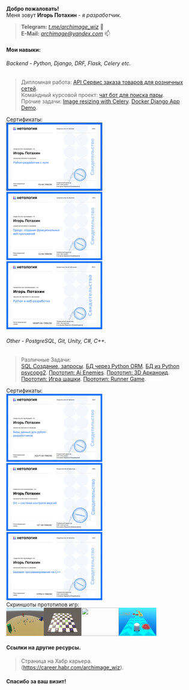 
<strong>Добро пожаловать!</strong><br>
Меня зовут <b>Игорь Потахин</b> - <em>я разработчик.</em>
> <strong>Telegram:</strong> <em>[t.me/archimage_wiz](https://t.me/archimage_wiz)</em> 💬<br>
> <strong>E-Mail:</strong> <em>[archimage@yandex.com](mailto:archimage@yandex.com)</em> 📫<br>

#### Мои навыки:


###### Backend - Python, Django, DRF, Flask, Celery etc.

> Дипломная работа: [API Сервис заказа товаров для розничных сетей](https://github.com/archimage-wiz/PythonDiplom).<br>
> Кома́ндный курсовой проект: [чат бот для поиска пары](https://github.com/archimage-wiz/adpy-team-diplom).<br>
> Прочие задачи: [Image resizing with Celery](https://github.com/archimage-wiz/Hw8_Celery). [Docker Django App Demo](https://github.com/archimage-wiz/Hw4_DockerCompose_Nginx-WebApp-PostgreSQL).

Сертификаты:<br>
<img src="Python_Developer.png" width="256" border=0><img src="Python_Django.png" width="256" border=0><img src="python_web.png" width="256" border=0><br>


###### Other - PostgreSQL, Git, Unity, C#, C++.
> Различные Задачи:<br>
[SQL Создание, запросы](https://github.com/archimage-wiz/PY_CASEDB_Hw4).
[БД через Python ORM](https://github.com/archimage-wiz/PY_CASEDB_Hw6_SQLAlchemy).
[БД из Python psycopg2](https://github.com/archimage-wiz/PY_CASEDB_Hw5_PostgreSQL_Python_Requests).
[Прототип: Ai Enemies](https://github.com/archimage-wiz/Unity_Case3_AdvUnity_Hw3_Hw3_Ai_Enemies).
[Прототип: 3D Арканоид](https://github.com/archimage-wiz/Unity_Case3_AdvUnity_Hw1_Arkanoid).
[Прототип: Игра шашки](https://github.com/archimage-wiz/Unity_Case2_Hw34).
[Прототип: Runner Game](https://github.com/archimage-wiz/Unity_Case1_RunnerProto).<br>

Сертификаты:<br>
<img src="python_db.png" width="256" border=0><img src="git_base.png" width="256" border=0><img src="base_cpp.png" width="256" border=0><br>
Скриншоты прототипов игр:<br>
<img src="ai_enemies.png" width="100" height="75" border=0><img src="Checks1.png" width="100" height="75" border=0><img src="Arkanoid1.png" width="100" height="75" border=0><img src="Runner1.png" width="100" height="75" border=0>

#### Ссылки на другие ресурсы.

> Страница на Хабр карьера. (https://career.habr.com/archimage_wiz).<br>

#### Спасибо за ваш визит!


<!--
✨ 
- 🔭 I’m currently working on ...
- 🌱 I’m currently learning ...
- 👯 I’m looking to collaborate on ...
- 🤔 I’m looking for help with ...
- 💬 Ask me about ...
- 📫 How to reach me: ...
- 😄 Pronouns: ...
- ⚡ Fun fact: ...
-->
